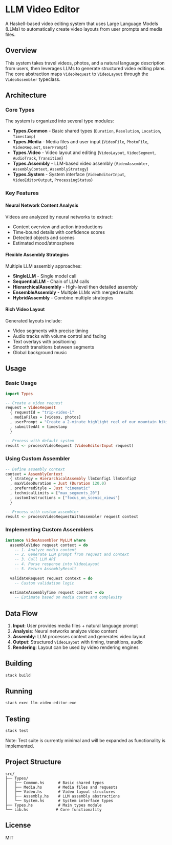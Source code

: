 # LLM Video Editor

A Haskell-based video editing system that uses Large Language Models (LLMs) to automatically create video layouts from user prompts and media files.

## Overview

This system takes travel videos, photos, and a natural language description from users, then leverages LLMs to generate structured video editing plans. The core abstraction maps `VideoRequest` to `VideoLayout` through the `VideoAssembler` typeclass.

## Architecture

### Core Types

The system is organized into several type modules:

- **Types.Common** - Basic shared types (`Duration`, `Resolution`, `Location`, `Timestamp`)
- **Types.Media** - Media files and user input (`VideoFile`, `PhotoFile`, `VideoRequest`, `UserPrompt`)
- **Types.Video** - Video layout and editing (`VideoLayout`, `VideoSegment`, `AudioTrack`, `Transition`)
- **Types.Assembly** - LLM-based video assembly (`VideoAssembler`, `AssemblyContext`, `AssemblyStrategy`)
- **Types.System** - System interface (`VideoEditorInput`, `VideoEditorOutput`, `ProcessingStatus`)

### Key Features

#### Neural Network Content Analysis
Videos are analyzed by neural networks to extract:
- Content overview and action introductions
- Time-bound details with confidence scores
- Detected objects and scenes
- Estimated mood/atmosphere

#### Flexible Assembly Strategies
Multiple LLM assembly approaches:
- **SingleLLM** - Single model call
- **SequentialLLM** - Chain of LLM calls
- **HierarchicalAssembly** - High-level then detailed assembly
- **EnsembleAssembly** - Multiple LLMs with merged results
- **HybridAssembly** - Combine multiple strategies

#### Rich Video Layout
Generated layouts include:
- Video segments with precise timing
- Audio tracks with volume control and fading
- Text overlays with positioning
- Smooth transitions between segments
- Global background music

## Usage

### Basic Usage

```haskell
import Types

-- Create a video request
request = VideoRequest
  { requestId = "trip-video-1"
  , mediaFiles = [videos, photos]
  , userPrompt = "Create a 2-minute highlight reel of our mountain hiking trip with upbeat music"
  , submittedAt = timestamp
  }

-- Process with default system
result <- processVideoRequest (VideoEditorInput request)
```

### Using Custom Assembler

```haskell
-- Define assembly context
context = AssemblyContext
  { strategy = HierarchicalAssembly llmConfig1 llmConfig2
  , maxVideoDuration = Just (Duration 120.0)
  , preferredStyle = Just "cinematic"
  , technicalLimits = ["max_segments_20"]
  , customInstructions = ["focus_on_scenic_views"]
  }

-- Process with custom assembler
result <- processVideoRequestWithAssembler request context
```

### Implementing Custom Assemblers

```haskell
instance VideoAssembler MyLLM where
  assembleVideo request context = do
    -- 1. Analyze media content
    -- 2. Generate LLM prompt from request and context
    -- 3. Call LLM API
    -- 4. Parse response into VideoLayout
    -- 5. Return AssemblyResult
    
  validateRequest request context = do
    -- Custom validation logic
    
  estimateAssemblyTime request context = do
    -- Estimate based on media count and complexity
```

## Data Flow

1. **Input**: User provides media files + natural language prompt
2. **Analysis**: Neural networks analyze video content
3. **Assembly**: LLM processes context and generates video layout
4. **Output**: Structured `VideoLayout` with timing, transitions, audio
5. **Rendering**: Layout can be used by video rendering engines

## Building

```bash
stack build
```

## Running

```bash
stack exec llm-video-editor-exe
```

## Testing

```bash
stack test
```

Note: Test suite is currently minimal and will be expanded as functionality is implemented.

## Project Structure

```
src/
├── Types/
│   ├── Common.hs      # Basic shared types
│   ├── Media.hs       # Media files and requests
│   ├── Video.hs       # Video layout structures
│   ├── Assembly.hs    # LLM assembly abstractions
│   └── System.hs      # System interface types
├── Types.hs           # Main types module
└── Lib.hs            # Core functionality
```

## License

MIT
